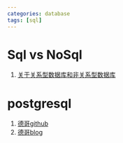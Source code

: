 ```yaml
---
categories: database
tags: [sql]    
---
```

# Sql vs NoSql
1. [关于关系型数据库和非关系型数据库](https://yq.aliyun.com/articles/58097?spm=5176.10695662.1996646101.searchclickresult.be827c137isKqD)

# postgresql
1. [德哥github](https://github.com/digoal)
2. [德哥blog](https://github.com/digoal/blog)